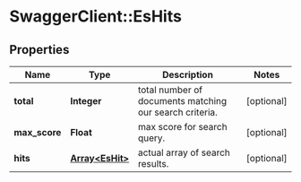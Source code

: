 # SwaggerClient::EsHits

## Properties
Name | Type | Description | Notes
------------ | ------------- | ------------- | -------------
**total** | **Integer** | total number of documents matching our search criteria. | [optional] 
**max_score** | **Float** | max score for search query. | [optional] 
**hits** | [**Array&lt;EsHit&gt;**](EsHit.md) | actual array of search results. | [optional] 


